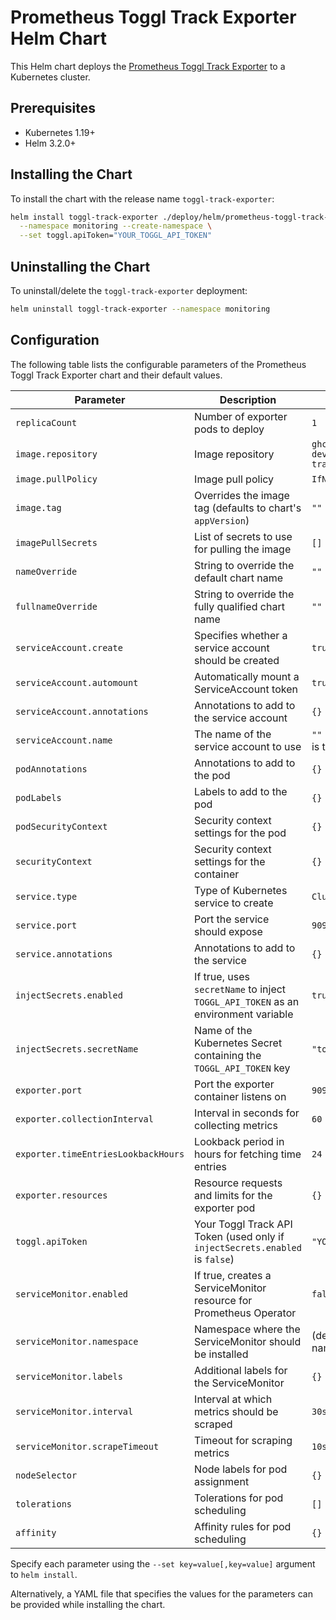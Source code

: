 # Prometheus Toggl Track Exporter Helm Chart

This Helm chart deploys the [Prometheus Toggl Track Exporter](https://github.com/echohello-dev/prometheus-toggl-track-exporter) to a Kubernetes cluster.

## Prerequisites

- Kubernetes 1.19+
- Helm 3.2.0+

## Installing the Chart

To install the chart with the release name `toggl-track-exporter`:

```bash
helm install toggl-track-exporter ./deploy/helm/prometheus-toggl-track-exporter \
  --namespace monitoring --create-namespace \
  --set toggl.apiToken="YOUR_TOGGL_API_TOKEN"
```

## Uninstalling the Chart

To uninstall/delete the `toggl-track-exporter` deployment:

```bash
helm uninstall toggl-track-exporter --namespace monitoring
```

## Configuration

The following table lists the configurable parameters of the Prometheus Toggl Track Exporter chart and their default values.

| Parameter                      | Description                                                                 | Default                                                              |
| ------------------------------ | --------------------------------------------------------------------------- | -------------------------------------------------------------------- |
| `replicaCount`                 | Number of exporter pods to deploy                                           | `1`                                                                  |
| `image.repository`             | Image repository                                                            | `ghcr.io/echohello-dev/prometheus-toggl-track-exporter`                |
| `image.pullPolicy`             | Image pull policy                                                           | `IfNotPresent`                                                       |
| `image.tag`                    | Overrides the image tag (defaults to chart's `appVersion`)                  | `""`                                                                 |
| `imagePullSecrets`             | List of secrets to use for pulling the image                                | `[]`                                                                 |
| `nameOverride`                 | String to override the default chart name                                   | `""`                                                                 |
| `fullnameOverride`             | String to override the fully qualified chart name                           | `""`                                                                 |
| `serviceAccount.create`        | Specifies whether a service account should be created                       | `true`                                                               |
| `serviceAccount.automount`     | Automatically mount a ServiceAccount token                                  | `true`                                                               |
| `serviceAccount.annotations`   | Annotations to add to the service account                                   | `{}`                                                                 |
| `serviceAccount.name`          | The name of the service account to use                                      | `""` (generated if `create` is true)                               |
| `podAnnotations`               | Annotations to add to the pod                                               | `{}`                                                                 |
| `podLabels`                    | Labels to add to the pod                                                    | `{}`                                                                 |
| `podSecurityContext`           | Security context settings for the pod                                       | `{}`                                                                 |
| `securityContext`              | Security context settings for the container                                 | `{}`                                                                 |
| `service.type`                 | Type of Kubernetes service to create                                        | `ClusterIP`                                                          |
| `service.port`                 | Port the service should expose                                              | `9090`                                                               |
| `service.annotations`          | Annotations to add to the service                                           | `{}`                                                                 |
| `injectSecrets.enabled`        | If true, uses `secretName` to inject `TOGGL_API_TOKEN` as an environment variable | `true`                                                               |
| `injectSecrets.secretName`     | Name of the Kubernetes Secret containing the `TOGGL_API_TOKEN` key            | `"toggl-secret"`                                                     |
| `exporter.port`                | Port the exporter container listens on                                      | `9090`                                                               |
| `exporter.collectionInterval`  | Interval in seconds for collecting metrics                                  | `60`                                                                 |
| `exporter.timeEntriesLookbackHours` | Lookback period in hours for fetching time entries                           | `24`                                                                 |
| `exporter.resources`           | Resource requests and limits for the exporter pod                           | `{}`                                                                 |
| `toggl.apiToken`               | Your Toggl Track API Token (used only if `injectSecrets.enabled` is `false`) | `"YOUR_TOGGL_API_TOKEN"`                                             |
| `serviceMonitor.enabled`       | If true, creates a ServiceMonitor resource for Prometheus Operator          | `false`                                                              |
| `serviceMonitor.namespace`     | Namespace where the ServiceMonitor should be installed                      | (defaults to chart namespace)                                        |
| `serviceMonitor.labels`        | Additional labels for the ServiceMonitor                                    | `{}`                                                                 |
| `serviceMonitor.interval`      | Interval at which metrics should be scraped                                 | `30s`                                                                |
| `serviceMonitor.scrapeTimeout` | Timeout for scraping metrics                                                | `10s`                                                                |
| `nodeSelector`                 | Node labels for pod assignment                                              | `{}`                                                                 |
| `tolerations`                  | Tolerations for pod scheduling                                              | `[]`                                                                 |
| `affinity`                     | Affinity rules for pod scheduling                                           | `{}`                                                                 |

Specify each parameter using the `--set key=value[,key=value]` argument to `helm install`.

Alternatively, a YAML file that specifies the values for the parameters can be provided while installing the chart.
